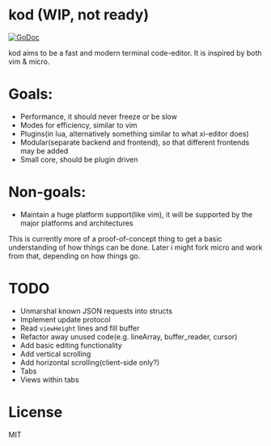 # kod (WIP, not ready)

[![GoDoc](https://godoc.org/github.com/linde12/kod/cmd?status.svg)](https://godoc.org/github.com/linde12/kod/cmd)

kod aims to be a fast and modern terminal code-editor. It is inspired by both vim & micro.

# Goals:
- Performance, it should never freeze or be slow
- Modes for efficiency, similar to vim
- Plugins(in lua, alternatively something similar to what xi-editor does)
- Modular(separate backend and frontend), so that different frontends may be added
- Small core, should be plugin driven

# Non-goals:
- Maintain a huge platform support(like vim), it will be supported by the major platforms and architectures

This is currently more of a proof-of-concept thing to get a basic understanding of how things can be done. Later i might fork micro and work from that, depending on how things go.

# TODO
* Unmarshal known JSON requests into structs
* Implement update protocol
* Read `viewHeight` lines and fill buffer
* Refactor away unused code(e.g. lineArray, buffer_reader, cursor)
* Add basic editing functionality
* Add vertical scrolling
* Add horizontal scrolling(client-side only?)
* Tabs
* Views within tabs

# License
MIT
